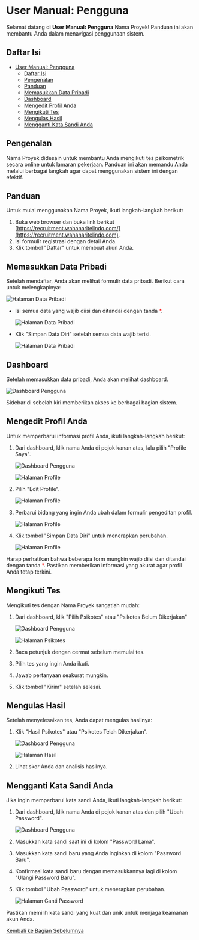 # User Manual: Pengguna

Selamat datang di **User Manual: Pengguna** Nama Proyek! Panduan ini akan membantu Anda dalam menavigasi penggunaan sistem.

## Daftar Isi
- [User Manual: Pengguna](#user-manual-pengguna)
  - [Daftar Isi](#daftar-isi)
  - [Pengenalan](#pengenalan)
  - [Panduan](#panduan)
  - [Memasukkan Data Pribadi](#memasukkan-data-pribadi)
  - [Dashboard](#dashboard)
  - [Mengedit Profil Anda](#mengedit-profil-anda)
  - [Mengikuti Tes](#mengikuti-tes)
  - [Mengulas Hasil](#mengulas-hasil)
  - [Mengganti Kata Sandi Anda](#mengganti-kata-sandi-anda)

## Pengenalan
Nama Proyek didesain untuk membantu Anda mengikuti tes psikometrik secara online untuk lamaran pekerjaan. Panduan ini akan memandu Anda melalui berbagai langkah agar dapat menggunakan sistem ini dengan efektif.

## Panduan
Untuk mulai menggunakan Nama Proyek, ikuti langkah-langkah berikut:

1. Buka web browser dan buka link berikut [https://recruitment.wahanaritelindo.com/](https://recruitment.wahanaritelindo.com).
2. Isi formulir registrasi dengan detail Anda.
3. Klik tombol "Daftar" untuk membuat akun Anda.

## Memasukkan Data Pribadi
Setelah mendaftar, Anda akan melihat formulir data pribadi. Berikut cara untuk melengkapinya:

![Halaman Data Pribadi](/docs/images/Data-Diri.png)

- Isi semua data yang wajib diisi dan ditandai dengan tanda <span style="color: red;">*</span>.

  ![Halaman Data Pribadi](/docs/images/Data-Diri-Filled.png)

- Klik "Simpan Data Diri" setelah semua data wajib terisi.

  ![Halaman Data Pribadi](/docs/images/Data-Diri-Filled2.png)

## Dashboard
Setelah memasukkan data pribadi, Anda akan melihat dashboard.

  ![Dashboard Pengguna](/docs/images/Dashboard.png)

Sidebar di sebelah kiri memberikan akses ke berbagai bagian sistem.

## Mengedit Profil Anda

Untuk memperbarui informasi profil Anda, ikuti langkah-langkah berikut:

1. Dari dashboard, klik nama Anda di pojok kanan atas, lalu pilih "Profile Saya".

   ![Dashboard Pengguna](/docs/images/Dashboard-to-profile.png)

   ![Halaman Profile](/docs/images/profile-page.png)

2. Pilih "Edit Profile".

   ![Halaman Profile](/docs/images/Profile-edit.png)

3. Perbarui bidang yang ingin Anda ubah dalam formulir pengeditan profil.

   ![Halaman Profile](/docs/images/edit-profile.png)

4. Klik tombol "Simpan Data Diri" untuk menerapkan perubahan.

   ![Halaman Profile](/docs/images/edit-profile-submit.png)

Harap perhatikan bahwa beberapa form mungkin wajib diisi dan ditandai dengan tanda <span style="color: red;">*</span>. Pastikan memberikan informasi yang akurat agar profil Anda tetap terkini.

## Mengikuti Tes

Mengikuti tes dengan Nama Proyek sangatlah mudah:

1. Dari dashboard, klik "Pilih Psikotes" atau "Psikotes Belum Dikerjakan"

    ![Dashboard Pengguna](/docs/images/Dashboard-to-psikotes.png)

    ![Halaman Psikotes](/docs/images/Psikotes-page.png)

2. Baca petunjuk dengan cermat sebelum memulai tes.

3. Pilih tes yang ingin Anda ikuti.

4. Jawab pertanyaan seakurat mungkin.

5. Klik tombol "Kirim" setelah selesai.

## Mengulas Hasil
Setelah menyelesaikan tes, Anda dapat mengulas hasilnya:

1. Klik "Hasil Psikotes" atau "Psikotes Telah Dikerjakan".

    ![Dashboard Pengguna](/docs/images/Dashboard-to-hasil.png)

    ![Halaman Hasil](/docs/images/hasil-page.png)

2. Lihat skor Anda dan analisis hasilnya.

## Mengganti Kata Sandi Anda

Jika ingin memperbarui kata sandi Anda, ikuti langkah-langkah berikut:

1. Dari dashboard, klik nama Anda di pojok kanan atas dan pilih "Ubah Password".
   
   ![Dashboard Pengguna](/docs/images/dashboard-to-ubah-password.png)

2. Masukkan kata sandi saat ini di kolom "Password Lama".

3. Masukkan kata sandi baru yang Anda inginkan di kolom "Password Baru".

4. Konfirmasi kata sandi baru dengan memasukkannya lagi di kolom "Ulangi Password Baru".

5. Klik tombol "Ubah Password" untuk menerapkan perubahan.

   ![Halaman Ganti Password](/docs/images/ubah-password-page.png)

Pastikan memilih kata sandi yang kuat dan unik untuk menjaga keamanan akun Anda.

[Kembali ke Bagian Sebelumnya](/README.md)